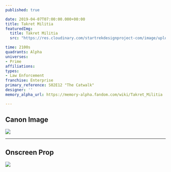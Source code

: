 ```yaml
---
published: true

date: 2019-04-07T07:00:00.000+00:00
title: Takret Militia
featuredImg:
  title: Takret Militia
  src: "https://res.cloudinary.com/startrekdesignproject-com/image/upload/v1554865891/Takret-Militia.png"

time: 2100s
quadrants: Alpha
universes:
- Prime
affiliations:
types:
- Law Enforcement
franchise: Enterprise
primary_reference: S02E12 "The Catwalk"
designer: ''
memory_alpha_url: https://memory-alpha.fandom.com/wiki/Takret_Militia

---
```

## Canon Image

![](https://res.cloudinary.com/startrekdesignproject-com/image/upload/v1554684962/TakretMilitia1.jpg)

___
## Onscreen Prop

![](https://res.cloudinary.com/startrekdesignproject-com/image/upload/v1559798544/TakretProp.jpg)